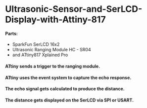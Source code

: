 # Ultrasonic-Sensor-and-SerLCD-Display-with-Attiny-817

#### Parts: 
* SparkFun SerLCD 16x2 
* Ultrasonic Ranging Module HC - SR04 
* and ATtiny817 Xplained Pro

#### ATtiny sends a trigger to the ranging module.
#### ATtiny uses the event system to capture the echo response.
#### The echo signal gets calculated to produce the distance.
#### The distance gets displayed on the SerLCD via SPI or USART.
